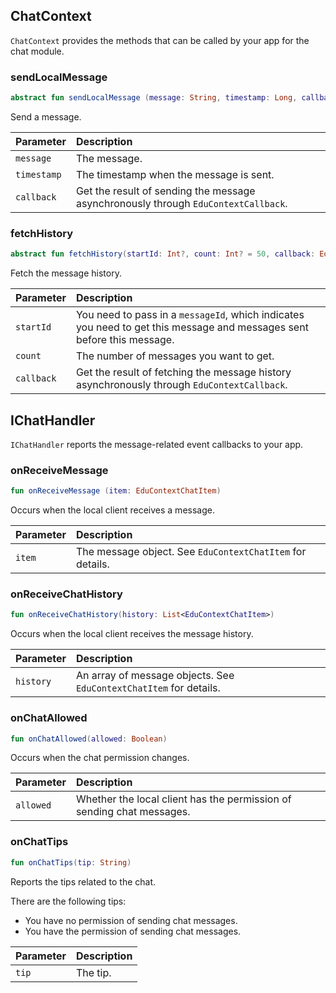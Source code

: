 ## ChatContext

`ChatContext` provides the methods that can be called by your app for the chat module.

### sendLocalMessage

```kotlin
abstract fun sendLocalMessage (message: String, timestamp: Long, callback: EduContextCallback <EduContextChatItemSendResult>): EduContextChatItem
```

Send a message.

| Parameter | Description |
| :---------- | :------------------------------------------------ |
| `message` | The message. |
| `timestamp` | The timestamp when the message is sent. |
| `callback` | Get the result of sending the message asynchronously through `EduContextCallback`. |

### fetchHistory

```kotlin
abstract fun fetchHistory(startId: Int?, count: Int? = 50, callback: EduContextCallback<List<EduContextChatItem>>)
```

Fetch the message history.

| Parameter | Description |
| :--------- | :-------------------------------------------- |
| `startId` | You need to pass in a `messageId`, which indicates you need to get this message and messages sent before this message. |
| `count` | The number of messages you want to get. |
| `callback` | Get the result of fetching the message history asynchronously through `EduContextCallback`. |

## IChatHandler

`IChatHandler` reports the message-related event callbacks to your app. 

### onReceiveMessage

```kotlin
fun onReceiveMessage (item: EduContextChatItem)
```

Occurs when the local client receives a message.

| Parameter | Description |
| :----- | :---------------------------------------- |
| `item` | The message object. See `EduContextChatItem` for details. |

### onReceiveChatHistory

```kotlin
fun onReceiveChatHistory(history: List<EduContextChatItem>)
```

Occurs when the local client receives the message history.

| Parameter | Description |
| :-------- | :-------------------------------------------------------- |
| `history` | An array of message objects. See `EduContextChatItem` for details. |

### onChatAllowed

```kotlin
fun onChatAllowed(allowed: Boolean)
```

Occurs when the chat permission changes.

| Parameter | Description |
| :-------- | :--------------------------------- |
| `allowed` | Whether the local client has the permission of sending chat messages. |

### onChatTips

```kotlin
fun onChatTips(tip: String)
```

Reports the tips related to the chat.

There are the following tips:

- You have no permission of sending chat messages.
- You have the permission of sending chat messages.

| Parameter | Description |
| :---- | :--------- |
| `tip` | The tip. |

